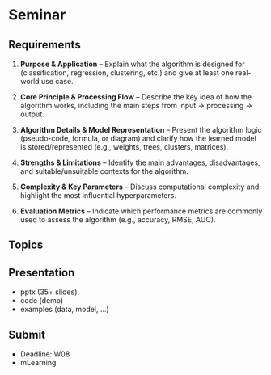 # Seminar

## Requirements

1. **Purpose & Application** – Explain what the algorithm is designed for (classification, regression, clustering, etc.) and give at least one real-world use case.

2. **Core Principle & Processing Flow** – Describe the key idea of how the algorithm works, including the main steps from input → processing → output.

3. **Algorithm Details & Model Representation** – Present the algorithm logic (pseudo-code, formula, or diagram) and clarify how the learned model is stored/represented (e.g., weights, trees, clusters, matrices).

4. **Strengths & Limitations** – Identify the main advantages, disadvantages, and suitable/unsuitable contexts for the algorithm.

5. **Complexity & Key Parameters** – Discuss computational complexity and highlight the most influential hyperparameters.

6. **Evaluation Metrics** – Indicate which performance metrics are commonly used to assess the algorithm (e.g., accuracy, RMSE, AUC).

## Topics

## Presentation
- pptx (35+ slides)
- code (demo)
- examples (data, model, ...) 

## Submit
- Deadline: W08
- mLearning
